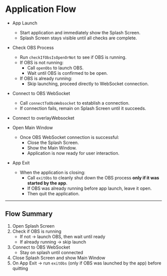 # Application Flow

- App Launch
  - Start application and immediately show the Splash Screen.
  - Splash Screen stays visible until all checks are complete.

- Check OBS Process
  - Run `checkIfObsIsOpenOrNot` to see if OBS is running.
  - If OBS is not running:
    - Call `openObs` to launch OBS.
    - Wait until OBS is confirmed to be open.
  - If OBS is already running:
    - Skip launching, proceed directly to WebSocket connection.

- Connect to OBS WebSocket
  - Call `connectToObsWebsocket` to establish a connection.
  - If connection fails, remain on Splash Screen until it succeeds.

- Connect to overlayWebsocket

- Open Main Window
  - Once OBS WebSocket connection is successful:
    - Close the Splash Screen.
    - Show the Main Window.
    - Application is now ready for user interaction.

- App Exit
  - When the application is closing:
    - Call `exitObs` to cleanly shut down the OBS process **only if it was started by the app**.
    - If OBS was already running before app launch, leave it open.
    - Then quit the application.

---

## Flow Summary
1. Open Splash Screen  
2. Check if OBS is running  
   - If not → launch OBS, then wait until ready  
   - If already running → skip launch  
3. Connect to OBS WebSocket  
   - Stay on splash until connected  
4. Close Splash Screen and show Main Window  
5. On App Exit → run `exitObs` (only if OBS was launched by the app) before quitting